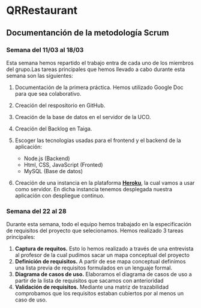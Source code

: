 # QRRestaurant

## Documentanción de la metodología Scrum 
### Semana del 11/03 al 18/03
Esta semana hemos repartido el trabajo entra de cada uno de los miembros del grupo.Las tareas principales que hemos llevado a cabo durante esta semana son las siguientes:
1. Documentación de la primera práctica. Hemos utilizado Google Doc para que sea colaborativo. 
2. Creación del respositorio en GitHub. 
3. Creación de la base de datos en el servidor de la UCO. 
4. Creación del Backlog en Taiga.
5. Escoger las tecnologías usadas para el frontend y el backend de la aplicación:
    + Node.js (Backend)
    + Html, CSS, JavaScript (Fronted)
    + MySQL (Base de datos)

6. Creación de una instancia en la plataforma **[Heroku](https://www.heroku.com/)**, la cual vamos a usar como servidor. En dicha instancia tenemos desplegada nuestra aplicación con despliegue continuo.

### Semana del 22 al 28
Durante esta semana, todo el equipo hemos trabajado en la especificación de requisitos del proyecto que selecionamos.  Hemos realizado 3 tareas principales: 
1. **Captura de requitos.** Esto lo hemos realizado a través de una entrevista al profesor de la cual pudimos sacar un mapa conceptual del proyecto
2. **Definición de requisitos.** A partir de ese mapa conceptual definimos una lista previa de requisitos formulados en un lenguaje formal. 
3. **Diagrama de casos de uso.** Elaboramos el diagrama de casos de uso a partir de la lista de requisitos que sacamos con anterioridad
4. **Validación de requisitos.** Mediante una matriz de trazabilidad comprobamos que los requisitos estaban cubiertos por al menos un caso de uso. 
